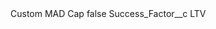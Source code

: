 <?xml version="1.0" encoding="UTF-8"?>
<CustomMetadata xmlns="http://soap.sforce.com/2006/04/metadata" xmlns:xsi="http://www.w3.org/2001/XMLSchema-instance" xmlns:xsd="http://www.w3.org/2001/XMLSchema">
    <label>Custom MAD Cap</label>
    <protected>false</protected>
    <values>
        <field>Success_Factor__c</field>
        <value xsi:type="xsd:string">LTV</value>
    </values>
</CustomMetadata>
